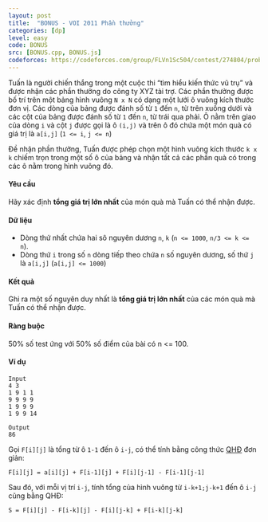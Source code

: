 ```yaml
---
layout: post
title:  "BONUS - VOI 2011 Phần thưởng"
categories: [dp]
level: easy
code: BONUS
src: [BONUS.cpp, BONUS.js]
codeforces: https://codeforces.com/group/FLVn1Sc504/contest/274804/problem/E
---
```


Tuấn là người chiến thắng trong một cuộc thi “tìm hiểu kiến thức vũ trụ” và được nhận các phần thưởng do công ty XYZ tài trợ. Các phần thưởng được bố trí trên một bảng hình vuông `N x N` có dạng một lưới ô vuông kích thước đơn vị. Các dòng của bảng được đánh số từ `1` đến `n`, từ trên xuống dưới và các cột của bảng được đánh số từ `1` đến `n`, từ trái qua phải. Ô nằm trên giao của dòng `i` và cột `j` được gọi là ô `(i,j)` và trên ô đó chứa một món quà có giá trị là `a[i,j]` (`1 <= i`, `j <= n`)

Đề nhận phần thưởng, Tuấn được phép chọn một hình vuông kích thước `k x k` chiếm trọn trong một số ô của bảng và nhận tất cả các phần quà có trong các ô nằm trong hình vuông đó.

#### Yêu cầu

Hãy xác định **tổng giá trị lớn nhất** của món quà mà Tuấn có thể nhận được.

#### Dữ liệu

+ Dòng thứ nhất chứa hai sô nguyên dương `n`, `k` (`n <= 1000`, `n/3 <= k <= n`).
+ Dòng thứ `i` trong số `n` dòng tiếp theo chứa `n` số nguyên dương, số thứ `j` là `a[i,j]` (`a[i,j] <= 1000`)

#### Kết quả

Ghi ra một số nguyên duy nhất là **tổng giá trị lớn nhất** của các món quà mà Tuấn có thể nhận được.

#### Ràng buộc

50% số test ứng với 50% số điểm của bài có n <= 100.

#### Ví dụ

```
Input
4 3
1 9 1 1
9 9 9 9
1 9 9 9
1 9 9 14

Output
86
```

<!--more-->

Gọi `F[i][j]` là tổng từ ô `1-1` đến ô `i-j`, có thể tính bằng công thức [QHĐ](https://vnspoj.github.io/category/dp) đơn giản:

`F[i][j] = a[i][j] + F[i-1][j] + F[i][j-1] - F[i-1][j-1]`

Sau đó, với mỗi vị trí `i-j`, tính tổng của hình vuông từ `i-k+1;j-k+1` đến ô `i-j` cũng bằng QHĐ: 

`S = F[i][j] - F[i-k][j] - F[i][j-k] + F[i-k][j-k]`
